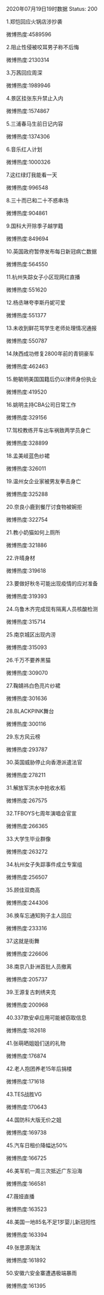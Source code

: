 2020年07月19日19时数据
Status: 200

1.郑恺回应火锅店涉抄袭

微博热度:4589596

2.阻止性侵被咬耳男子称不后悔

微博热度:2130314

3.万茜回应周深

微博热度:1989946

4.景区挂张东升禁止入内

微博热度:1574867

5.三浦春马生前日记内容

微博热度:1374306

6.音乐红人计划

微博热度:1000326

7.这红绿灯我能看一天

微博热度:996548

8.三十而已和二十不惑串场

微博热度:904861

9.国科大开除季子越学籍

微博热度:849694

10.英国政府暂停发布每日新冠病亡数据

微博热度:564550

11.杭州失踪女子小区现网红直播

微博热度:551620

12.杨丞琳夸李斯丹妮可爱

微博热度:551377

13.未收到鲜花骂学生老师处理情况通报

微博热度:550787

14.陕西成功修复2800年前的青铜豪车

微博热度:462463

15.鲍毓明美国国籍后仍以律师身份执业

微博热度:419520

16.姚明主持CBA公司日常工作

微博热度:329156

17.驾校教练开车出车祸致两学员身亡

微博热度:328899

18.孟美岐蓝色纱裙

微博热度:326011

19.温州女企业家被男友拳击身亡

微博热度:325288

20.奈良小鹿到餐厅讨食物被婉拒

微博热度:322754

21.教小奶猫如何上厕所

微博热度:321886

22.许晴身材

微博热度:319618

23.要做好秋冬可能出现疫情的应对准备

微博热度:319393

24.乌鲁木齐完成现有隔离人员核酸检测

微博热度:315714

25.南京城区出现内涝

微博热度:315093

26.千万不要养黑猫

微博热度:309070

27.鞠婧祎白色亮片纱裙

微博热度:301636

28.BLACKPINK舞台

微博热度:300116

29.东方风云榜

微博热度:293787

30.英国威胁停止向香港派遣法官

微博热度:278211

31.解放军洪水中抢收水稻

微博热度:267575

32.TFBOYS七周年演唱会官宣

微博热度:266365

33.大学生毕业群像

微博热度:263272

34.杭州女子失踪事件成立专案组

微博热度:256507

35.顾佳双商高

微博热度:244306

36.换车忘通知狗子主人回应

微博热度:233316

37.这就是街舞

微博热度:226606

38.南京八卦洲首批人员撤离

微博热度:205737

39.王源复古刺绣夹克

微博热度:200968

40.337款安卓应用可能被窃取信息

微博热度:182618

41.张萌晒姐姐们送的礼物

微博热度:176874

42.老人抱团养老15年后捐楼

微博热度:171618

43.TES战胜VG

微博热度:170643

44.国防科大版无价之姐

微博热度:169738

45.汽车日租价降幅达50%

微博热度:166725

46.美军机一周三次抵近广东沿海

微博热度:166581

47.薇娅直播

微博热度:163523

48.美国一地85名不足1岁婴儿新冠阳性

微博热度:163394

49.张思源淘汰

微博热度:161892

50.安徽六安金寨遭遇极端暴雨

微博热度:161395

